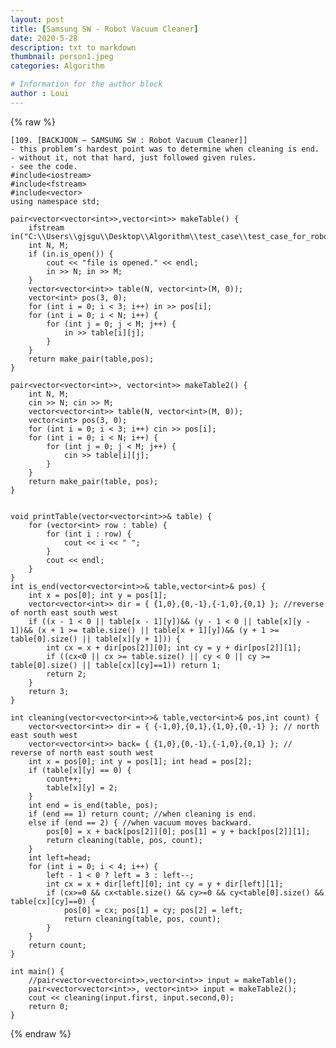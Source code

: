 ```yaml
---
layout: post
title: [Samsung SW - Robot Vacuum Cleaner]
date: 2020-5-28
description: txt to markdown
thumbnail: person1.jpeg
categories: Algorithm

# Information for the author block
author : Loui
---
```


{% raw %}

	﻿[109. [BACKJOON – SAMSUNG SW : Robot Vacuum Cleaner]]
	- this problem’s hardest point was to determine when cleaning is end.
	- without it, not that hard, just followed given rules.
	- see the code.
	#include<iostream>
	#include<fstream>
	#include<vector>
	using namespace std;
	
	pair<vector<vector<int>>,vector<int>> makeTable() {
		ifstream in("C:\\Users\\gjsgu\\Desktop\\Algorithm\\test_case\\test_case_for_robot_vacuum_cleaner.txt");
		int N, M;
		if (in.is_open()) {
			cout << "file is opened." << endl;
			in >> N; in >> M;
		}
		vector<vector<int>> table(N, vector<int>(M, 0));
		vector<int> pos(3, 0);
		for (int i = 0; i < 3; i++) in >> pos[i];
		for (int i = 0; i < N; i++) {
			for (int j = 0; j < M; j++) {
				in >> table[i][j];
			}
		}
		return make_pair(table,pos);
	}
	
	pair<vector<vector<int>>, vector<int>> makeTable2() {
		int N, M;
		cin >> N; cin >> M;
		vector<vector<int>> table(N, vector<int>(M, 0));
		vector<int> pos(3, 0);
		for (int i = 0; i < 3; i++) cin >> pos[i];
		for (int i = 0; i < N; i++) {
			for (int j = 0; j < M; j++) {
				cin >> table[i][j];
			}
		}
		return make_pair(table, pos);
	}
	
	
	void printTable(vector<vector<int>>& table) {
		for (vector<int> row : table) {
			for (int i : row) {
				cout << i << " ";
			}
			cout << endl;
		}
	}
	int is_end(vector<vector<int>>& table,vector<int>& pos) {
		int x = pos[0]; int y = pos[1];
		vector<vector<int>> dir = { {1,0},{0,-1},{-1,0},{0,1} }; //reverse of north east south west
		if ((x - 1 < 0 || table[x - 1][y])&& (y - 1 < 0 || table[x][y - 1])&& (x + 1 >= table.size() || table[x + 1][y])&& (y + 1 >= table[0].size() || table[x][y + 1])) {
			int cx = x + dir[pos[2]][0]; int cy = y + dir[pos[2]][1];
			if ((cx<0 || cx >= table.size() || cy < 0 || cy >= table[0].size() || table[cx][cy]==1)) return 1;
			return 2;
		}
		return 3;
	}
	
	int cleaning(vector<vector<int>>& table,vector<int>& pos,int count) {
		vector<vector<int>> dir = { {-1,0},{0,1},{1,0},{0,-1} }; // north east south west
		vector<vector<int>> back= { {1,0},{0,-1},{-1,0},{0,1} }; // reverse of north east south west
		int x = pos[0]; int y = pos[1]; int head = pos[2];
		if (table[x][y] == 0) {
			count++;
			table[x][y] = 2;
		}
		int end = is_end(table, pos);
		if (end == 1) return count; //when cleaning is end.
		else if (end == 2) { //when vacuum moves backward.
			pos[0] = x + back[pos[2]][0]; pos[1] = y + back[pos[2]][1];
			return cleaning(table, pos, count);
		}
		int left=head;
		for (int i = 0; i < 4; i++) {
			left - 1 < 0 ? left = 3 : left--;
			int cx = x + dir[left][0]; int cy = y + dir[left][1];
			if (cx>=0 && cx<table.size() && cy>=0 && cy<table[0].size() && table[cx][cy]==0) {
				pos[0] = cx; pos[1] = cy; pos[2] = left;
				return cleaning(table, pos, count);	
			}
		}
		return count;
	}
	
	int main() {
		//pair<vector<vector<int>>,vector<int>> input = makeTable();
		pair<vector<vector<int>>, vector<int>> input = makeTable2();
		cout << cleaning(input.first, input.second,0);
		return 0;
	}
	
{% endraw %}
